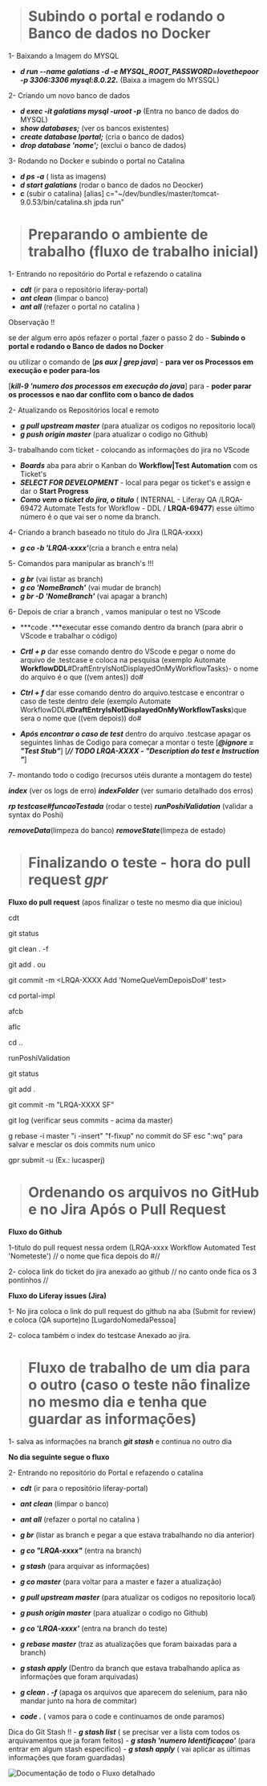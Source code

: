 ># Subindo o portal e rodando o Banco de dados no Docker

1- Baixando a Imagem do MYSQL
- ***d run --name galatians -d -e MYSQL_ROOT_PASSWORD=lovethepoor -p 3306:3306 mysql:8.0.22.*** (Baixa a imagem do MYSSQL)

2- Criando um novo banco de dados 
- ***d exec -it galatians mysql -uroot -p*** (Entra no banco de dados do MYSQL)
- ***show databases;*** (ver os bancos existentes)
- ***create database lportal;*** (cria o banco de dados)
- ***drop database 'nome';*** (exclui o banco de dados)

3- Rodando no Docker e subindo o portal no Catalina 
- ***d ps -a*** ( lista as imagens)
- ***d start galatians*** (rodar o banco de dados no Deocker)
- ***c*** (subir o catalina) [alias] c="~/dev/bundles/master/tomcat-9.0.53/bin/catalina.sh jpda run"

># Preparando o ambiente de trabalho (fluxo de trabalho inicial)

1- Entrando no repositório do Portal e refazendo o catalina
- ***cdt*** (ir para o repositório liferay-portal)
- ***ant clean*** (limpar o banco)
- ***ant all*** (refazer o portal no catalina )

Observação !!

se der algum erro após refazer o portal ,fazer o passo 2 do - **Subindo o portal e rodando o Banco de dados no Docker**

ou utilizar o comando de [***ps aux | grep java***] - **para ver os Processos em execução e poder para-los** 

[***kill-9 'numero dos processos em execução do java***] para - **poder parar os processos e nao dar conflito com o banco de dados**

2- Atualizando os Repositórios local e remoto

- ***g pull upstream master*** (para atualizar os codigos no repositorio local)
- ***g push origin master*** (para atualizar o codigo no Github)

3- trabalhando com ticket - colocando as informações do jira no VScode

- ***Boards*** aba para abrir o Kanban do **Workflow|Test Automation** com os Ticket's
- ***SELECT FOR DEVELOPMENT*** - local para pegar os ticket's e assign e dar o **Start Progress**
- ***Como vem o ticket do jira, o titulo*** ( INTERNAL - Liferay QA /LRQA-69472 Automate Tests for Workflow - DDL / **LRQA-69477**) esse último número é o que vai ser o nome da branch.

4- Criando a branch baseado no  titulo do Jira (LRQA-xxxx)

- ***g co -b 'LRQA-xxxx'***(cria a branch e entra nela) 

5- Comandos para manipular as branch's !!!

- ***g br*** (vai listar as branch)
- ***g co 'NomeBranch'*** (vai mudar de branch)
- ***g br -D 'NomeBranch'*** (vai apagar a branch)

6- Depois de criar a branch , vamos manipular o test no VScode

- ***code .***executar esse comando dentro da branch (para abrir o VScode e trabalhar o código)

- ***Crtl + p*** dar esse comando dentro do VScode e  pegar o nome do arquivo de .testcase e coloca na pesquisa 
(exemplo Automate **WorkflowDDL**#DraftEntryIsNotDisplayedOnMyWorkflowTasks)- o nome do arquivo é o que ((vem antes)) do#

- ***Ctrl + f*** dar esse comando dentro do arquivo.testcase e encontrar o caso de teste dentro dele
(exemplo Automate WorkflowDDL#**DraftEntryIsNotDisplayedOnMyWorkflowTasks**)que sera o nome que ((vem depois)) do#

- ***Após encontrar o caso de test*** dentro do arquivo .testcase apagar os seguintes linhas de Codigo para começar a montar o teste 
[***@ignore = "Test Stub"***]
[***// TODO LRQA-XXXX  - "Description do test e Instruction "***]

7- montando  todo o codigo (recursos utéis durante a montagem do teste)

***index*** (ver os logs de erro)
***indexFolder*** (ver  sumario detalhado dos erros)

***rp testcase#funcaoTestada*** (rodar o teste)
***runPoshiValidation*** (validar a syntax do Poshi)

***removeData***(limpeza do banco)
***removeState***(limpeza de estado)

># Finalizando o teste - hora do pull request ***gpr***

**Fluxo do pull request** (apos finalizar o teste no mesmo dia que iniciou)

cdt

git status

git clean . -f 

git add . ou <file>

git  commit -m <LRQA-XXXX Add 'NomeQueVemDepoisDo#' test>

cd portal-impl

afcb

aflc

cd ..

runPoshiValidation 

git status

git add . <file>

git commit -m "LRQA-XXXX SF"

git log (verificar seus commits - acima da master)

g rebase -i master
"i -insert"
"f-fixup" no commit do SF
esc ":wq" para salvar e mesclar os dois commits num unico

gpr submit -u <id> (Ex.: lucasperj)

> # Ordenando os arquivos no GitHub e no Jira Após o Pull Request 

**Fluxo do Github**

1-titulo do pull request nessa ordem 
(LRQA-xxxx Workflow Automated Test 'Nometeste') // o nome que fica depois do #//

2- coloca link do ticket do jira anexado ao github // no canto onde fica os 3 pontinhos //

**Fluxo do Liferay issues (Jira)**

1- No jira coloca o link do pull request do github na aba (Submit for review) e coloca (QA suporte)no [LugardoNomedaPessoa]

2- coloca também o index do testcase Anexado ao jira.

># Fluxo de trabalho de um dia para o outro (caso o teste não finalize no mesmo dia e tenha que guardar as informações)

1- salva as informações na branch ***git stash*** e continua no outro dia 

**No dia seguinte segue o fluxo**

2- Entrando no repositório do Portal e refazendo o catalina

- ***cdt*** (ir para o repositório liferay-portal)
- ***ant clean*** (limpar o banco)
- ***ant all*** (refazer o portal no catalina )

- ***g br*** (listar as branch e pegar a que estava trabalhando no dia anterior)
- ***g co "LRQA-xxxx"*** (entra na branch)
- ***g stash*** (para arquivar as informações)

- ***g co master*** (para voltar para a master e fazer a atualização)
- ***g pull upstream master*** (para atualizar os codigos no repositorio local)
- ***g push origin master*** (para atualizar o codigo no Github)


- ***g co 'LRQA-xxxx'*** (entra na branch do teste)
- ***g rebase master*** (traz as atualizações que foram baixadas para a branch)
- ***g stash apply*** (Dentro da branch que estava trabalhando aplica as informações que foram arquivadas)

- ***g clean . -f*** (apaga os arquivos que aparecem do selenium, para não mandar junto na hora de commitar)
- ***code .*** ( vamos para o code e continuamos de onde paramos)

Dica do Git Stash !!
    - ***g stash list*** ( se precisar ver a lista com todos os arquivamentos que ja foram feitos)
    - ***g stash 'numero Identificaçao'*** (para entrar em algum stash especifico)
    - ***g stash apply*** ( vai aplicar as últimas informações que foram guardadas)

![Documentação de todo o Fluxo detalhado](https://liferay.atlassian.net/wiki/spaces/ENGWORKFLOW/pages/1595212576/Workflow+Automation+Guide#Workflow-Tests-Overview)